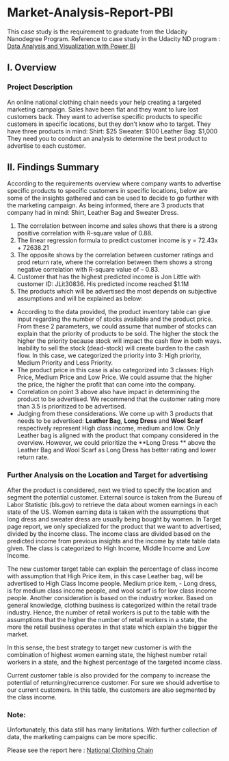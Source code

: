 # Market-Analysis-Report-PBI

This case study is the requirement to graduate from the Udacity Nanodegree Program. 
Reference to case study in the Udacity ND program : [Data Analysis and Visualization with Power BI](https://learn.udacity.com/nanodegrees/nd331/parts/cd0014/lessons/4bc2c6c7-26bf-48b6-be2e-3a7e582e373a/concepts/7a2a8b0a-4df3-4d64-853f-c47e80bc6236)

## I. Overview 

### Project Description
An online national clothing chain needs your help creating a targeted marketing campaign. Sales have been flat and they want to lure lost customers back. They want to advertise specific products to specific customers in specific locations, but they don’t know who to target. They have three products in mind:
Shirt: $25
Sweater: $100
Leather Bag: $1,000
They need you to conduct an analysis to determine the best product to advertise to each customer.


## II. Findings  Summary

According to the requirements overview where company wants to advertise specific products to specific customers in specific locations, below are some of the insights gathered and can be used to decide to go further with the marketing campaign. As being informed, there are 3 products that company had in mind: Shirt, Leather Bag and Sweater Dress. 

1.	The correlation between income and sales shows that there is a strong positive correlation with R-square value of 0.88. 
2.	The linear regression formula to predict customer income is y = 72.43x + 72638.21 
3.	The opposite shows by the correlation between customer ratings and prod return rate, where the correlation between them shows a strong negative correlation with R-square value of – 0.83.
4.	Customer that has the highest predicted income is Jon Little with customer ID: JLit30836. His predicted income reached $1.1M
5.	The products which will be advertised the most depends on subjective assumptions and will be explained as below: 

-	According to the data provided, the product inventory table can give input regarding the number of stocks available and the product price. From these 2 parameters, we could assume that number of stocks can explain that the priority of products to be sold. The higher the stock the higher the priority because stock will impact the cash flow in both ways. Inability to sell the stock (dead-stock) will create burden to the cash flow. In this case, we categorized the priority into 3: High priority, Medium Priority and Less Priority. 
-	The product price in this case is also categorized into 3 classes: High Price, Medium Price and Low Price. We could assume that the higher the price, the higher the profit that can come into the company.  
-	Correlation on point 3 above also have impact in determining the product to be advertised. We recommend that the customer rating more than 3.5 is prioritized to be advertised. 
-	Judging from these considerations. We come up with 3 products that needs to be advertised: 
**Leather Bag**, **Long Dress** and **Wool Scarf** respectively represent High class income, medium and low. Only Leather bag is aligned with the product that company considered in the overview. However, we could prioritize the **Long Dress ** above the Leather Bag and Wool Scarf as Long Dress has better rating and lower return rate. 

### Further Analysis on the Location and Target for advertising
After the product is considered, next we tried to specify the location and segment the potential customer. External source is taken from the Bureau of Labor Statistic (bls.gov) to retrieve the data about women earnings in each state of the US. Women earning data is taken with the assumptions that long dress and sweater dress are usually being bought by women. In Target page report, we only specialized for the product that we want to advertised, divided by the income class. The income class are divided based on the predicted income from previous insights and the income by state table data given. The class is categorized to High Income, Middle Income and Low Income. 

The new customer target table can explain the percentage of class income with assumption that High Price item, in this case Leather bag, will be advertised to High Class Income people. Medium price item, - Long dress, is for medium class income people, and wool scarf is for low class income people. 
Another consideration is based on the industry worker. Based on general knowledge, clothing business is categorized within the retail trade industry. Hence, the number of retail workers is put to the table with the assumptions that the higher the number of retail workers in a state, the more the retail business operates in that state which explain the bigger the market. 

In this sense, the best strategy to target new customer is with the combination of highest women earning state, the highest number retail workers in a state, and the highest percentage of the targeted income class. 

Current customer table is also provided for the company to increase the potential of returning/recurrence customer. For sure we should advertise to our current customers. In this table, the customers are also segmented by the class income. 

### Note:
Unfortunately, this data still has many limitations. With further collection of data, the marketing campaigns can be more specific. 

Please see the report here : [National Clothing Chain](https://app.powerbi.com/view?r=eyJrIjoiYzUzYzA3YmYtMWJjZS00OGZlLWFjNjQtN2U3OTZjZjRkNzA4IiwidCI6IjFhNGNiYmNlLWE5ZmItNGQyYS05MTU3LTBlMzlhNWNhMjc1MSIsImMiOjh9&pageName=ReportSection65ea62a00b081a59614d)
